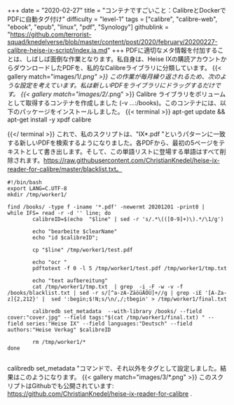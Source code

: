 +++
date = "2020-02-27"
title = "コンテナですごいこと：CalibreとDockerでPDFに自動タグ付け"
difficulty = "level-1"
tags = ["calibre", "calibre-web", "ebook", "epub", "linux", "pdf", "Synology"]
githublink = "https://github.com/terrorist-squad/knedelverse/blob/master/content/post/2020/february/20200227-calibre-heise-ix-script/index.ja.md"
+++
PDFに適切なメタ情報を付加することは、しばしば面倒な作業となります。私自身は、Heise IXの購読アカウントからダウンロードしたPDFを、私的なCalibreライブラリに分類しています。
{{< gallery match="images/1/*.png" >}}
この作業が毎月繰り返されるため、次のような設定を考えています。私は新しいPDFをライブラリにドラッグするだけです。
{{< gallery match="images/2/*.png" >}}
Calibre ライブラリをボリュームとして取得するコンテナを作成しました (-v ...:/books)。このコンテナには、以下のパッケージをインストールしました。
{{< terminal >}}
apt-get update && apt-get install -y xpdf calibre

{{</ terminal >}}
これで、私のスクリプトは、"IX*.pdf "というパターンに一致する新しいPDFを検索するようになりました。各PDFから、最初の5ページをテキストとして書き出します。そして、この単語リストに登場する単語はすべて削除されます。https://raw.githubusercontent.com/ChristianKnedel/heise-ix-reader-for-calibre/master/blacklist.txt。
```
#!/bin/bash
export LANG=C.UTF-8
mkdir /tmp/worker1/

find /books/ -type f -iname '*.pdf' -newermt 20201201 -print0 | 
while IFS= read -r -d '' line; do 
        calibreID=$(echo  "$line" | sed -r 's/.*\(([0-9]+)\).*/\1/g')
        
        echo "bearbeite $clearName"
        echo "id $calibreID";

        cp "$line" /tmp/worker1/test.pdf

        echo "ocr "
        pdftotext -f 0 -l 5 /tmp/worker1/test.pdf /tmp/worker1/tmp.txt

        echo "text aufbereitung"
        cat /tmp/worker1/tmp.txt  | grep  -i -F -w -v -f  /books/blacklist.txt | sed -r s/[^a-zA-ZäöüÄÖÜ]+//g | grep -iE '[A-Za-z]{2,212}' |  sed ':begin;$!N;s/\n/,/;tbegin' > /tmp/worker1/final.txt

        calibredb set_metadata  --with-library /books/ --field cover:"cover.jpg" --field tags:"$(cat /tmp/worker1/final.txt) " --field series:"Heise IX" --field languages:"Deutsch" --field authors:"Heise Verkag" $calibreID
        
        rm /tmp/worker1/*
done


```
calibredb set_metadata "コマンドで、それ以外をタグとして設定しました。結果はこのようになります。
{{< gallery match="images/3/*.png" >}}
このスクリプトはGithubでも公開されています: https://github.com/ChristianKnedel/heise-ix-reader-for-calibre .
